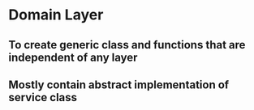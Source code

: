 # Domain Layer

## To create generic class and functions that are independent of any layer

## Mostly contain abstract implementation of service class